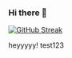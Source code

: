 ### Hi there 👋

[![GitHub Streak](https://streak-stats.demolab.com?user=Trimo-Last&exclude_days=Sun%2CSat)](https://git.io/streak-stats)

heyyyyy! test123
